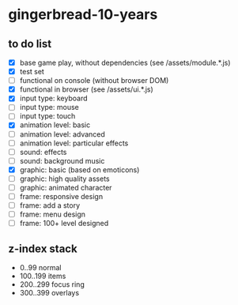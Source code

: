 # gingerbread-10-years

## to do list

- [x] base game play, without dependencies  (see /assets/module.*.js)
- [x] test set
- [ ] functional on console (without browser DOM)
- [x] functional in browser (see /assets/ui.*.js)
- [x] input type: keyboard
- [ ] input type: mouse
- [ ] input type: touch
- [x] animation level: basic
- [ ] animation level: advanced
- [ ] animation level: particular effects
- [ ] sound: effects
- [ ] sound: background music
- [x] graphic: basic (based on emoticons)
- [ ] graphic: high quality assets
- [ ] graphic: animated character
- [ ] frame: responsive design
- [ ] frame: add a story
- [ ] frame: menu design
- [ ] frame: 100+ level designed

## z-index stack

- 0..99 normal
- 100..199 items
- 200..299 focus ring
- 300..399 overlays
